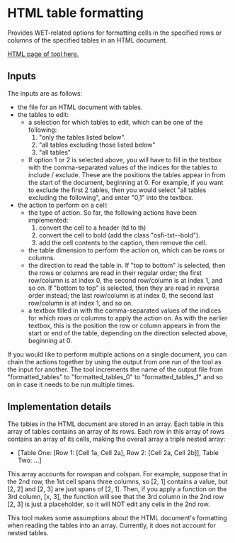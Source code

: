 # HTML table formatting
Provides WET-related options for formatting cells in the specified rows or columns of the specified tables in an HTML document.

[HTML page of tool here.](table_formatter.html)

## Inputs

The inputs are as follows:
- the file for an HTML document with tables.
- the tables to edit:
    - a selection for which tables to edit, which can be one of the following:
        1. "only the tables listed below".
        2. "all tables excluding those listed below"
        3. "all tables"
    - If option 1 or 2 is selected above, you will have to fill in the textbox with the comma-separated values of the indices for the tables to include / exclude. These are the positions the tables appear in from the start of the document, beginning at 0. For example, if you want to exclude the first 2 tables, then you would select "all tables excluding the following", and enter "0,1" into the textbox.
- the action to perform on a cell:
    - the type of action. So far, the following actions have been implemented:
        1. convert the cell to a header (td to th)
        2. convert the cell to bold (add the class "osfi-txt--bold").
        2. add the cell contents to the caption, then remove the cell.
    - the table dimension to perform the action on, which can be rows or columns.
    - the direction to read the table in. If "top to bottom" is selected, then the rows or columns are read in their regular order; the first row/column is at index 0, the second row/column is at index 1, and so on. If "bottom to top" is selected, then they are read in reverse order instead; the last row/column is at index 0, the second last row/column is at index 1, and so on.
    - a textbox filled in with the comma-separated values of the indices for which rows or columns to apply the action on. As with the earlier textbox, this is the position the row or column appears in from the start or end of the table, depending on the direction selected above, beginning at 0.

If you would like to perform multiple actions on a single document, you can chain the actions together by using the output from one run of the tool as the input for another. The tool increments the name of the output file from "formatted_tables" to "formatted_tables_0" to "formatted_tables_1" and so on in case it needs to be run multiple times.

## Implementation details

The tables in the HTML document are stored in an array. Each table in this array of tables contains an array of its rows. Each row in this array of rows contains an array of its cells, making the overall array a triple nested array:
- [Table One: [Row 1: [Cell 1a, Cell 2a], Row 2: [Cell 2a, Cell 2b]], Table Two: ...]

This array accounts for rowspan and colspan. For example, suppose that in the 2nd row, the 1st cell spans three columns, so [2, 1] contains a value, but [2, 2] and [2, 3] are just spans of [2, 1]. Then, if you apply a function on the 3rd column, [x, 3], the function will see that the 3rd column in the 2nd row [2, 3] is just a placeholder, so it will NOT edit any cells in the 2nd row.

This tool makes some assumptions about the HTML document's formatting when reading the tables into an array. Currently, it does not account for nested tables.
